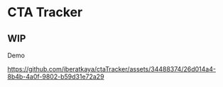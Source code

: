 # CTA Tracker

## WIP

Demo



https://github.com/iberatkaya/ctaTracker/assets/34488374/26d014a4-8b4b-4a0f-9802-b59d31e72a29

